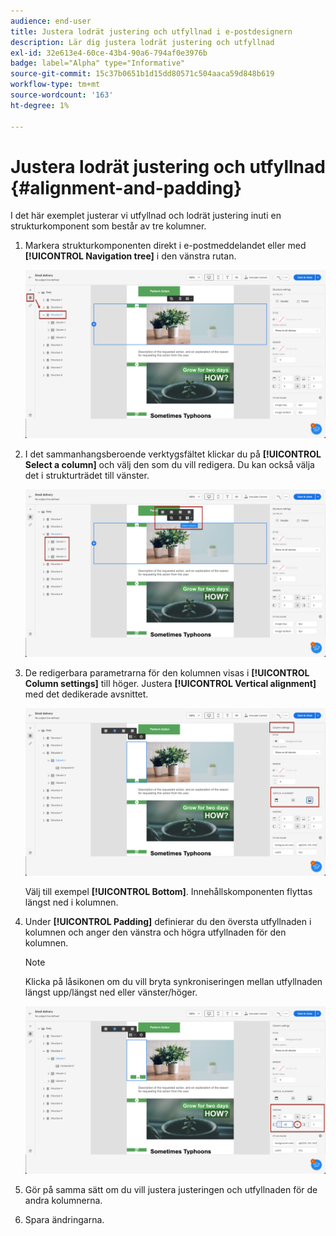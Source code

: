 ```yaml
---
audience: end-user
title: Justera lodrät justering och utfyllnad i e-postdesignern
description: Lär dig justera lodrät justering och utfyllnad
exl-id: 32e613e4-60ce-43b4-90a6-794af0e3976b
badge: label="Alpha" type="Informative"
source-git-commit: 15c37b0651b1d15dd80571c504aaca59d848b619
workflow-type: tm+mt
source-wordcount: '163'
ht-degree: 1%

---
```



# Justera lodrät justering och utfyllnad {#alignment-and-padding}

I det här exemplet justerar vi utfyllnad och lodrät justering inuti en strukturkomponent som består av tre kolumner.

1. Markera strukturkomponenten direkt i e-postmeddelandet eller med **[!UICONTROL Navigation tree]** i den vänstra rutan.

   ![](assets/alignment_1.png)

1. I det sammanhangsberoende verktygsfältet klickar du på **[!UICONTROL Select a column]** och välj den som du vill redigera. Du kan också välja det i strukturträdet till vänster.

   ![](assets/alignment_2.png)

1. De redigerbara parametrarna för den kolumnen visas i **[!UICONTROL Column settings]** till höger. Justera **[!UICONTROL Vertical alignment]** med det dedikerade avsnittet.

   ![](assets/alignment_3.png)

   Välj till exempel **[!UICONTROL Bottom]**. Innehållskomponenten flyttas längst ned i kolumnen.

1. Under **[!UICONTROL Padding]** definierar du den översta utfyllnaden i kolumnen och anger den vänstra och högra utfyllnaden för den kolumnen.

   >[!NOTE]
   >
   >Klicka på låsikonen om du vill bryta synkroniseringen mellan utfyllnaden längst upp/längst ned eller vänster/höger.

   ![](assets/alignment_4.png)

1. Gör på samma sätt om du vill justera justeringen och utfyllnaden för de andra kolumnerna.

1. Spara ändringarna.
